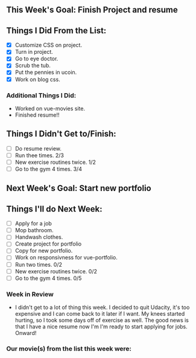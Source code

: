 ## This Week's Goal: Finish Project and resume

## Things I Did From the List:

- [x] Customize CSS on project.
- [x] Turn in project.
- [x] Go to eye doctor.
- [x] Scrub the tub.
- [x] Put the pennies in ucoin.
- [x] Work on blog css.

### Additional Things I Did:

 - Worked on vue-movies site.
 - Finished resume!!

## Things I Didn't Get to/Finish:

- [ ] Do resume review.
- [ ] Run thee times. 2/3
- [ ] New exercise routines twice. 1/2
- [ ] Go to the gym 4 times. 3/4

## Next Week's Goal: Start new portfolio

## Things I'll do Next Week:

- [ ] Apply for a job
- [ ] Mop bathroom.
- [ ] Handwash clothes.
- [ ] Create project for portfolio
- [ ] Copy for new portfolio.
- [ ] Work on responsivness for vue-portfolio.
- [ ] Run two times. 0/2
- [ ] New exercise routines twice. 0/2
- [ ] Go to the gym 4 times. 0/5

### Week in Review

- I didn't get to a lot of thing this week. I decided to quit Udacity, it's too expensive and I can come back to it later if I want. My knees started hurting, so I took some days off of exercise as well. The good news is that I have a nice resume now I'm I'm ready to start applying for jobs. Onward!

### Our movie(s) from the list this week were: